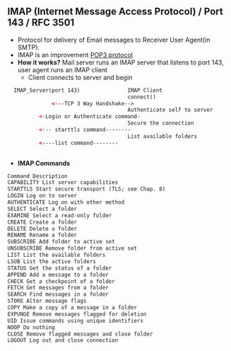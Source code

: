 ## IMAP (Internet Message Access Protocol)  / Port 143 / RFC 3501
- Protocol for delivery of Email messages to Receiver User Agent(in SMTP).
- IMAP is an improvement [POP3 protocol]()
- **How it works?** Mail server runs an IMAP server that listens to port 143, user agent runs an IMAP client
  - Client connects to server and begin 
```html
  IMAP_Server(port 143)               IMAP Client
                                      connect()
              <---TCP 3 Way Handshake-->
                                      Authenticate self to server
          <-Login or Authenticate command-
                                      Secure the connection
          <--- starttls command--------
                                      List available folders
          <----list command--------                
            
```
- **IMAP Commands**
```html
Command Description
CAPABILITY List server capabilities
STARTTLS Start secure transport (TLS; see Chap. 8)
LOGIN Log on to server
AUTHENTICATE Log on with other method
SELECT Select a folder
EXAMINE Select a read-only folder
CREATE Create a folder
DELETE Delete a folder
RENAME Rename a folder
SUBSCRIBE Add folder to active set
UNSUBSCRIBE Remove folder from active set
LIST List the available folders
LSUB List the active folders
STATUS Get the status of a folder
APPEND Add a message to a folder
CHECK Get a checkpoint of a folder
FETCH Get messages from a folder
SEARCH Find messages in a folder
STORE Alter message flags
COPY Make a copy of a message in a folder
EXPUNGE Remove messages flagged for deletion
UID Issue commands using unique identifiers
NOOP Do nothing
CLOSE Remove flagged messages and close folder
LOGOUT Log out and close connection
```
